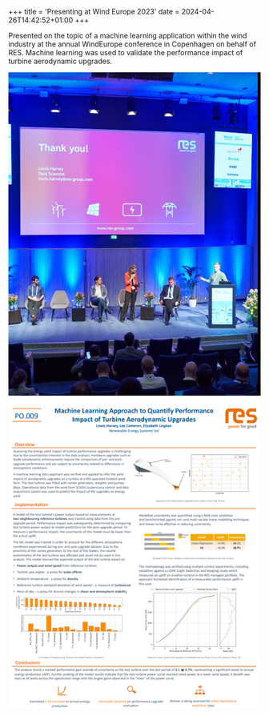 +++
title = 'Presenting at Wind Europe 2023'
date = 2024-04-26T14:42:52+01:00
+++

Presented on the topic of a machine learning application within the wind industry at the annual WindEurope conference in Copenhagen on behalf of RES. Machine learning was used to validate the performance impact of turbine aerodynamic upgrades.

![presenting](wind_europe_presenting.png)
![poster](wind_europe_poster.png)
